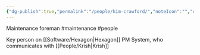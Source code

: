 ```yaml
---
{"dg-publish":true,"permalink":"/people/kim-crawford/","noteIcon":"","created":"2025-05-20T10:31:25.301-05:00"}
---
```


Maintenance foreman
#maintenance
#people

Key person on [[Software/Hexagon\|Hexagon]] PM System, who communicates with [[People/Krish\|Krish]]